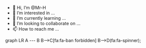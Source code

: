 - 👋 Hi, I’m @Mr-H
- 👀 I’m interested in ...
- 🌱 I’m currently learning ...
- 💞️ I’m looking to collaborate on ...
- 📫 How to reach me ...

<!---
Mr-H/Mr-H is a ✨ special ✨ repository because its `README.md` (this file) appears on your GitHub profile.
You can click the Preview link to take a look at your changes.
--->

<div class="mermaid">
graph LR
  A --- B
  B-->C[fa:fa-ban forbidden]
  B-->D(fa:fa-spinner);
</div>
